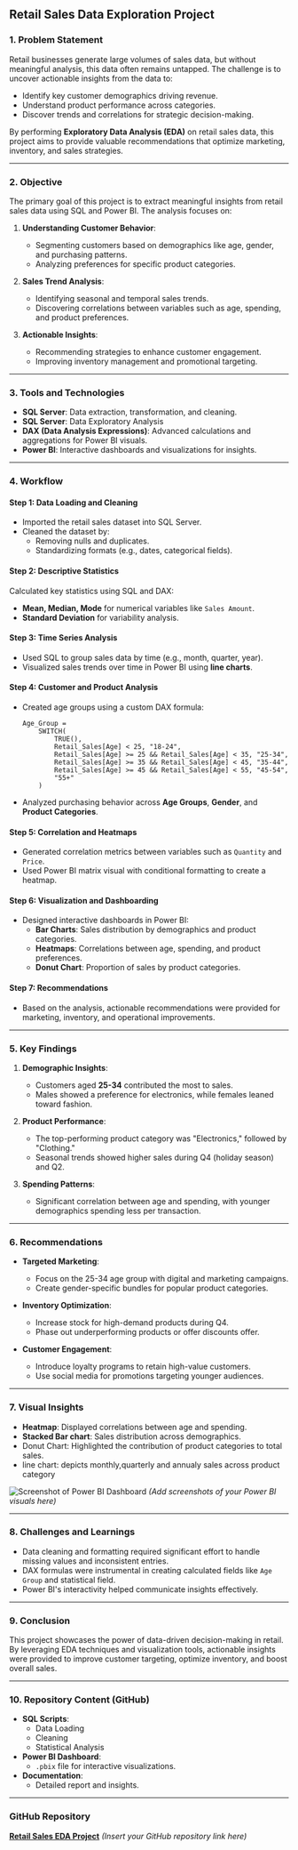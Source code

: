 ## **Retail Sales Data Exploration Project**

### **1. Problem Statement**
Retail businesses generate large volumes of sales data, but without meaningful analysis, this data often remains untapped. The challenge is to uncover actionable insights from the data to:

- Identify key customer demographics driving revenue.
- Understand product performance across categories.
- Discover trends and correlations for strategic decision-making.

By performing **Exploratory Data Analysis (EDA)** on retail sales data, this project aims to provide valuable recommendations that optimize marketing, inventory, and sales strategies.

---

### **2. Objective**
The primary goal of this project is to extract meaningful insights from retail sales data using SQL and Power BI. The analysis focuses on:

1. **Understanding Customer Behavior**:
   - Segmenting customers based on demographics like age, gender, and purchasing patterns.
   - Analyzing preferences for specific product categories.
   
2. **Sales Trend Analysis**:
   - Identifying seasonal and temporal sales trends.
   - Discovering correlations between variables such as age, spending, and product preferences.

3. **Actionable Insights**:
   - Recommending strategies to enhance customer engagement.
   - Improving inventory management and promotional targeting.

---

### **3. Tools and Technologies**
- **SQL Server**: Data extraction, transformation, and cleaning.
- **SQL Server**: Data Exploratory Analysis
- **DAX (Data Analysis Expressions)**: Advanced calculations and aggregations for Power BI visuals.
- **Power BI**: Interactive dashboards and visualizations for insights.


---

### **4. Workflow**

#### **Step 1: Data Loading and Cleaning**
- Imported the retail sales dataset into SQL Server.
- Cleaned the dataset by:
  - Removing nulls and duplicates.
  - Standardizing formats (e.g., dates, categorical fields).

#### **Step 2: Descriptive Statistics**
Calculated key statistics using SQL and DAX:
- **Mean, Median, Mode** for numerical variables like `Sales Amount`.
- **Standard Deviation** for variability analysis.

#### **Step 3: Time Series Analysis**
- Used SQL to group sales data by time (e.g., month, quarter, year).
- Visualized sales trends over time in Power BI using **line charts**.

#### **Step 4: Customer and Product Analysis**
- Created age groups using a custom DAX formula:
  ```DAX
  Age_Group = 
      SWITCH(
          TRUE(),
          Retail_Sales[Age] < 25, "18-24",
          Retail_Sales[Age] >= 25 && Retail_Sales[Age] < 35, "25-34",
          Retail_Sales[Age] >= 35 && Retail_Sales[Age] < 45, "35-44",
          Retail_Sales[Age] >= 45 && Retail_Sales[Age] < 55, "45-54",
          "55+"
      )
  ```
- Analyzed purchasing behavior across **Age Groups**, **Gender**, and **Product Categories**.

#### **Step 5: Correlation and Heatmaps**
- Generated correlation metrics between variables such as `Quantity` and `Price`.
- Used Power BI matrix visual with conditional formatting to create a heatmap.

#### **Step 6: Visualization and Dashboarding**
- Designed interactive dashboards in Power BI:
  - **Bar Charts**: Sales distribution by demographics and product categories.
  - **Heatmaps**: Correlations between age, spending, and product preferences.
  - **Donut Chart**: Proportion of sales by product categories.

#### **Step 7: Recommendations**
- Based on the analysis, actionable recommendations were provided for marketing, inventory, and operational improvements.

---

### **5. Key Findings**
1. **Demographic Insights**:
   - Customers aged **25-34** contributed the most to sales.
   - Males showed a preference for electronics, while females leaned toward fashion.

2. **Product Performance**:
   - The top-performing product category was "Electronics," followed by "Clothing."
   - Seasonal trends showed higher sales during Q4 (holiday season) and Q2.

3. **Spending Patterns**:
   - Significant correlation between age and spending, with younger demographics spending less per transaction.

---

### **6. Recommendations**
- **Targeted Marketing**:
  - Focus on the 25-34 age group with digital and marketing campaigns.
  - Create gender-specific bundles for popular product categories.

- **Inventory Optimization**:
  - Increase stock for high-demand products during Q4.
  - Phase out underperforming products or offer discounts offer.

- **Customer Engagement**:
  - Introduce loyalty programs to retain high-value customers.
  - Use social media for promotions targeting younger audiences.

---

### **7. Visual Insights**
- **Heatmap**: Displayed correlations between age and spending.
- **Stacked Bar chart**: Sales distribution across demographics.
-   Donut Chart: Highlighted the contribution of product categories to total sales.
-   line chart: depicts monthly,quarterly and annualy sales across product category

![Screenshot of Power BI Dashboard](#) *(Add screenshots of your Power BI visuals here)*

---

### **8. Challenges and Learnings**
- Data cleaning and formatting required significant effort to handle missing values and inconsistent entries.
- DAX formulas were instrumental in creating calculated fields like `Age Group` and statistical field.
- Power BI's interactivity helped communicate insights effectively.

---

### **9. Conclusion**
This project showcases the power of data-driven decision-making in retail. By leveraging EDA techniques and visualization tools, actionable insights were provided to improve customer targeting, optimize inventory, and boost overall sales.

---

### **10. Repository Content (GitHub)**
- **SQL Scripts**:
  - Data Loading
  - Cleaning
  - Statistical Analysis
- **Power BI Dashboard**:
  - `.pbix` file for interactive visualizations.
- **Documentation**:
  - Detailed report and insights.

---

### **GitHub Repository**
**[Retail Sales EDA Project](#)** *(Insert your GitHub repository link here)*
